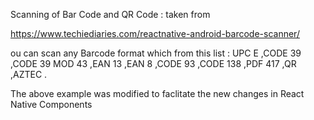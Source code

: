 Scanning of Bar Code and QR Code : taken from

https://www.techiediaries.com/reactnative-android-barcode-scanner/

ou can scan any Barcode format which from this list : UPC E ,CODE 39 ,CODE 39 MOD 43 ,EAN 13 ,EAN 8 ,CODE 93 ,CODE 138 ,PDF 417 ,QR ,AZTEC .

The above example was modified to faclitate the new changes in React Native Components
